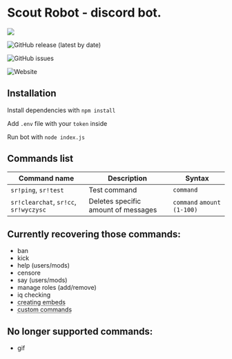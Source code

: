 Scout Robot - discord bot.
===
![](https://cdn.discordapp.com/avatars/746777328637575371/d3b329a97153b33ab19b6e825a1b6d16.png)

![GitHub release (latest by date)](https://img.shields.io/github/v/release/iamzielus/scoutRobot?color=%235c3896&logoColor=%235c3896&style=for-the-badge)

![GitHub issues](https://img.shields.io/github/issues/iamzielus/scoutRobot?color=%235c3896&logoColor=%235c3896&style=for-the-badge)

![Website](https://img.shields.io/website?down_color=5c3896&down_message=CLICK&style=for-the-badge&up_color=5c3896&up_message=CLICK&url=https%3A%2F%2Fscoutrobot.cf)

Installation
---
Install dependencies with `npm install`

Add `.env` file with your `token` inside

Run bot with `node index.js`

Commands list
---

| Command name | Description | Syntax |
| - | - | - |
| `sr!ping`, `sr!test` | Test command | `command` |
| `sr!clearchat`, `sr!cc`, `sr!wyczysc`   | Deletes specific amount of messages | `command` `amount (1-100)` |

Currently recovering those commands:
---
- ban
- kick
- help (users/mods)
- censore
- say (users/mods)
- manage roles (add/remove)
- iq checking
- <abbr title="planning to refresh this commands">creating embeds</abbr>
- <abbr title="special commands with easter eggs inside :) ">custom commands</abbr>

No longer supported commands:
---
- gif

